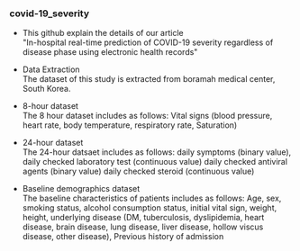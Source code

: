 ### covid-19_severity

* This github explain the details of our article <br>
"In-hospital real-time prediction of COVID-19 severity regardless of disease phase using electronic health records"

* Data Extraction <br>
The dataset of this study is extracted from boramah medical center, South Korea.

* 8-hour dataset <br>
The 8 hour dataset includes as follows:
Vital signs (blood pressure, heart rate, body temperature, respiratory rate, Saturation)

* 24-hour dataset <br>
The 24-hour datsaet includes as follows:
daily symptoms (binary value),
daily checked laboratory test (continuous value)
daily checked antiviral agents (binary value)
daily checked steroid (continuous value)

* Baseline demographics dataset <br>
The baseline characteristics of patients includes as follows:
Age, sex, smoking status, alcohol consumption status,
initial vital sign, 
weight, height, 
underlying disease
   (DM, tuberculosis, dyslipidemia, heart disease, 
   brain disease, lung disease, liver disease, 
   hollow viscus disease, other disease),
Previous history of admission
